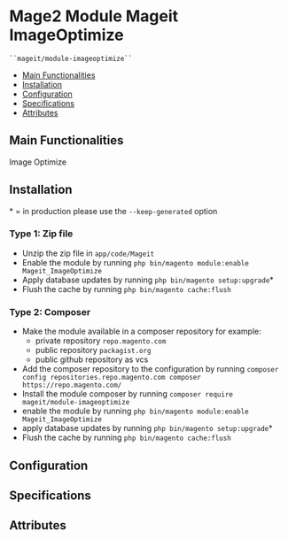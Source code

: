 # Mage2 Module Mageit ImageOptimize

    ``mageit/module-imageoptimize``

 - [Main Functionalities](#markdown-header-main-functionalities)
 - [Installation](#markdown-header-installation)
 - [Configuration](#markdown-header-configuration)
 - [Specifications](#markdown-header-specifications)
 - [Attributes](#markdown-header-attributes)


## Main Functionalities
Image Optimize

## Installation
\* = in production please use the `--keep-generated` option

### Type 1: Zip file

 - Unzip the zip file in `app/code/Mageit`
 - Enable the module by running `php bin/magento module:enable Mageit_ImageOptimize`
 - Apply database updates by running `php bin/magento setup:upgrade`\*
 - Flush the cache by running `php bin/magento cache:flush`

### Type 2: Composer

 - Make the module available in a composer repository for example:
    - private repository `repo.magento.com`
    - public repository `packagist.org`
    - public github repository as vcs
 - Add the composer repository to the configuration by running `composer config repositories.repo.magento.com composer https://repo.magento.com/`
 - Install the module composer by running `composer require mageit/module-imageoptimize`
 - enable the module by running `php bin/magento module:enable Mageit_ImageOptimize`
 - apply database updates by running `php bin/magento setup:upgrade`\*
 - Flush the cache by running `php bin/magento cache:flush`


## Configuration




## Specifications




## Attributes



